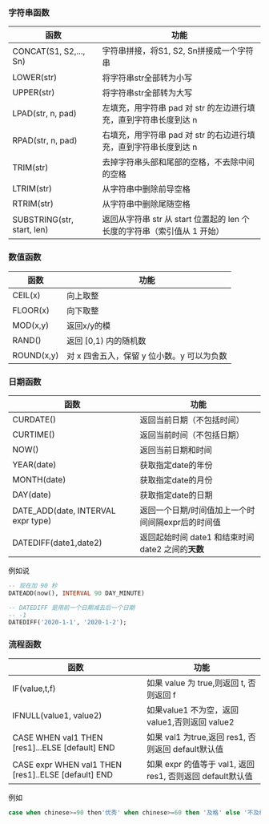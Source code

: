### 字符串函数

| 函数                       | 功能                                                         |
| -------------------------- | ------------------------------------------------------------ |
| CONCAT(S1, S2,..., Sn)     | 字符串拼接，将S1, S2, Sn拼接成一个字符串                     |
| LOWER(str)                 | 将字符串str全部转为小写                                      |
| UPPER(str)                 | 将字符串str全部转为大写                                      |
| LPAD(str, n, pad)          | 左填充，用字符串 pad 对 str 的左边进行填充，直到字符串长度到达 n |
| RPAD(str, n, pad)          | 右填充，用字符串 pad 对 str 的右边进行填充，直到字符串长度到达 n |
| TRIM(str)                  | 去掉字符串头部和尾部的空格，不去除中间的空格                 |
| LTRIM(str)                 | 从字符串中删除前导空格                                       |
| RTRIM(str)                 | 从字符串中删除尾随空格                                       |
| SUBSTRING(str, start, len) | 返回从字符串 str 从 start 位置起的 len 个长度的字符串（索引值从 1 开始） |



### 数值函数

| 函数       | 功能                                       |
| ---------- | ------------------------------------------ |
| CEIL(x)    | 向上取整                                   |
| FLOOR(x)   | 向下取整                                   |
| MOD(x,y)   | 返回x/y的模                                |
| RAND()     | 返回 [0,1) 内的随机数                      |
| ROUND(x,y) | 对 x 四舍五入，保留 y 位小数。y 可以为负数 |



### 日期函数

| 函数                               | 功能                                               |
| ---------------------------------- | -------------------------------------------------- |
| CURDATE()                          | 返回当前日期（不包括时间）                         |
| CURTIME()                          | 返回当前时间（不包括日期）                         |
| NOW()                              | 返回当前日期和时间                                 |
| YEAR(date)                         | 获取指定date的年份                                 |
| MONTH(date)                        | 获取指定date的月份                                 |
| DAY(date)                          | 获取指定date的日期                                 |
| DATE_ADD(date, INTERVAL expr type) | 返回一个日期/时间值加上一个时间间隔expr后的时间值  |
| DATEDIFF(date1,date2)              | 返回起始时间 date1 和结束时间 date2 之间的**天数** |

例如说

```sql
-- 现在加 90 秒
DATEADD(now(), INTERVAL 90 DAY_MINUTE)

-- DATEDIFF 是用前一个日期减去后一个日期
-- -1
DATEDIFF('2020-1-1', '2020-1-2');
```



### 流程函数

| 函数                                                | 功能                                                      |
| --------------------------------------------------- | --------------------------------------------------------- |
| IF(value,t,f)                                       | 如果 value 为 true,则返回 t, 否则返回 f                   |
| IFNULL(value1, value2)                              | 如果value1 不为空，返回 value1,否则返回 value2            |
| CASE WHEN val1 THEN [res1]...ELSE [default] END     | 如果 val1 为true,返回 res1, 否则返回 default默认值        |
| CASE expr WHEN val1 THEN [res1]..ELSE [default] END | 如果 expr 的值等于 val1, 返回res1, 否则返回 default默认值 |

例如

```sql
case when chinese>=90 then'优秀' when chinese>=60 then '及格' else '不及格' end
```







































